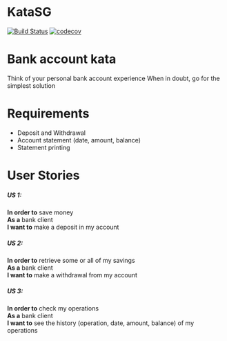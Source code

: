 # KataSG
[![Build Status](https://travis-ci.org/ErwanLT/KataSG.svg?branch=v3)](https://travis-ci.org/ErwanLT/KataSG)
[![codecov](https://codecov.io/gh/ErwanLT/KataSG/branch/v3/graph/badge.svg?token=UWGTO8C0S9)](undefined)

# Bank account kata
Think of your personal bank account experience When in doubt, go for the simplest solution

# Requirements
- Deposit and Withdrawal
- Account statement (date, amount, balance)
- Statement printing
 
# User Stories
##### US 1:
**In order to** save money  
**As a** bank client  
**I want to** make a deposit in my account  
 
##### US 2: 
**In order to** retrieve some or all of my savings  
**As a** bank client  
**I want to** make a withdrawal from my account  
 
##### US 3: 
**In order to** check my operations  
**As a** bank client  
**I want to** see the history (operation, date, amount, balance)  of my operations  